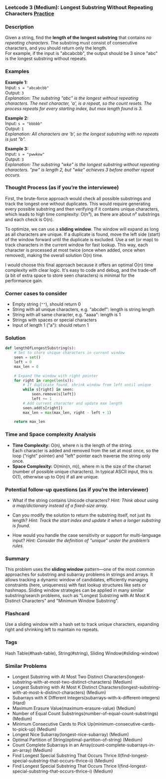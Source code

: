 ### Leetcode 3 (Medium): Longest Substring Without Repeating Characters [Practice](https://leetcode.com/problems/longest-substring-without-repeating-characters)

### Description  
Given a string, find the **length of the longest substring** that contains *no repeating characters*. The substring must consist of consecutive characters, and you should return only the length.  
For example, if the input is "abcabcbb", the output should be 3 since "abc" is the longest substring without repeats.

### Examples  

**Example 1:**  
Input: `s = "abcabcbb"`  
Output: `3`  
*Explanation: The substring "abc" is the longest without repeating characters. The next character, 'a', is a repeat, so the count resets. The process repeats for every starting index, but max length found is 3.*

**Example 2:**  
Input: `s = "bbbbb"`  
Output: `1`  
*Explanation: All characters are 'b', so the longest substring with no repeats is just "b".*

**Example 3:**  
Input: `s = "pwwkew"`  
Output: `3`  
*Explanation: The substring "wke" is the longest substring without repeating characters. "pw" is length 2, but "wke" achieves 3 before another repeat occurs.*

### Thought Process (as if you’re the interviewee)  
First, the brute-force approach would check all possible substrings and track the longest one without duplicates. This would require generating every possible substring and then verifying if it contains unique characters, which leads to high time complexity: O(n³), as there are about n² substrings and each check is O(n).

To optimize, we can use a **sliding window**. The window will expand as long as all characters are unique. If a duplicate is found, move the left side (start) of the window forward until the duplicate is excluded. Use a set (or map) to track characters in the current window for fast lookup. This way, each character is processed at most twice (once when added, once when removed), making the overall solution O(n) time.

I would choose this final approach because it offers an optimal O(n) time complexity with clear logic. It's easy to code and debug, and the trade-off (a bit of extra space to store seen characters) is minimal for the performance gain.

### Corner cases to consider  
- Empty string (`""`), should return 0
- String with all unique characters, e.g. "abcdef": length is string length
- String with all same character, e.g. "aaaa": length is 1
- Strings with spaces or special characters
- Input of length 1 ("a"): should return 1

### Solution

```python
def lengthOfLongestSubstring(s):
    # Set to store unique characters in current window
    seen = set()
    left = 0
    max_len = 0
    
    # Expand the window with right pointer
    for right in range(len(s)):
        # If duplicate found, shrink window from left until unique
        while s[right] in seen:
            seen.remove(s[left])
            left += 1
        # Add current character and update max length
        seen.add(s[right])
        max_len = max(max_len, right - left + 1)
    
    return max_len
```

### Time and Space complexity Analysis  

- **Time Complexity:** O(n), where n is the length of the string.  
  Each character is added and removed from the set at most once, so the loop  ("right" pointer) and "left" pointer each traverse the string only once.
- **Space Complexity:** O(min(n, m)), where m is the size of the charset (number of possible unique characters). In typical ASCII input, this is O(1), otherwise up to O(n) if all are unique.

### Potential follow-up questions (as if you’re the interviewer)  

- What if the string contains Unicode characters?
  *Hint: Think about using a map/dictionary instead of a fixed-size array.*

- Can you modify the solution to return the substring itself, not just its length?
  *Hint: Track the start index and update it when a longer substring is found.*

- How would you handle the case sensitivity or support for multi-language input?
  *Hint: Consider the definition of "unique" under the problem’s rules.*

### Summary
This problem uses the **sliding window** pattern—one of the most common approaches for substring and subarray problems in strings and arrays. It allows tracking a dynamic window of candidates, efficiently managing constraints (here, uniqueness) with fast lookup structures like sets or hashmaps. Sliding window strategies can be applied in many similar substring/search problems, such as "Longest Substring with At Most K Distinct Characters" and "Minimum Window Substring".


### Flashcard
Use a sliding window with a hash set to track unique characters, expanding right and shrinking left to maintain no repeats.

### Tags
Hash Table(#hash-table), String(#string), Sliding Window(#sliding-window)

### Similar Problems
- Longest Substring with At Most Two Distinct Characters(longest-substring-with-at-most-two-distinct-characters) (Medium)
- Longest Substring with At Most K Distinct Characters(longest-substring-with-at-most-k-distinct-characters) (Medium)
- Subarrays with K Different Integers(subarrays-with-k-different-integers) (Hard)
- Maximum Erasure Value(maximum-erasure-value) (Medium)
- Number of Equal Count Substrings(number-of-equal-count-substrings) (Medium)
- Minimum Consecutive Cards to Pick Up(minimum-consecutive-cards-to-pick-up) (Medium)
- Longest Nice Subarray(longest-nice-subarray) (Medium)
- Optimal Partition of String(optimal-partition-of-string) (Medium)
- Count Complete Subarrays in an Array(count-complete-subarrays-in-an-array) (Medium)
- Find Longest Special Substring That Occurs Thrice II(find-longest-special-substring-that-occurs-thrice-ii) (Medium)
- Find Longest Special Substring That Occurs Thrice I(find-longest-special-substring-that-occurs-thrice-i) (Medium)